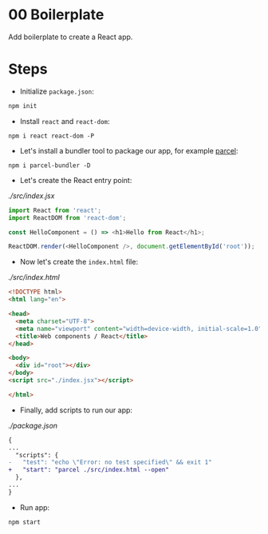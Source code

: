 # 00 Boilerplate

Add boilerplate to create a React app.

# Steps

- Initialize `package.json`:

```bash
npm init
```

- Install `react` and `react-dom`:

```
npm i react react-dom -P
```

- Let's install a bundler tool to package our app, for example [parcel](https://github.com/parcel-bundler/parcel):

```
npm i parcel-bundler -D
```

- Let's create the React entry point:

_./src/index.jsx_

```javascript
import React from 'react';
import ReactDOM from 'react-dom';

const HelloComponent = () => <h1>Hello from React</h1>;

ReactDOM.render(<HelloComponent />, document.getElementById('root'));

```

- Now let's create the `index.html` file:

_./src/index.html_

```html
<!DOCTYPE html>
<html lang="en">

<head>
  <meta charset="UTF-8">
  <meta name="viewport" content="width=device-width, initial-scale=1.0">
  <title>Web components / React</title>
</head>

<body>
  <div id="root"></div>
</body>
<script src="./index.jsx"></script>

</html>
```

- Finally, add scripts to run our app:

_./package.json_

```diff
{
...
  "scripts": {
-   "test": "echo \"Error: no test specified\" && exit 1"
+   "start": "parcel ./src/index.html --open"
  },
...
}

```

- Run app:

```bash
npm start
```